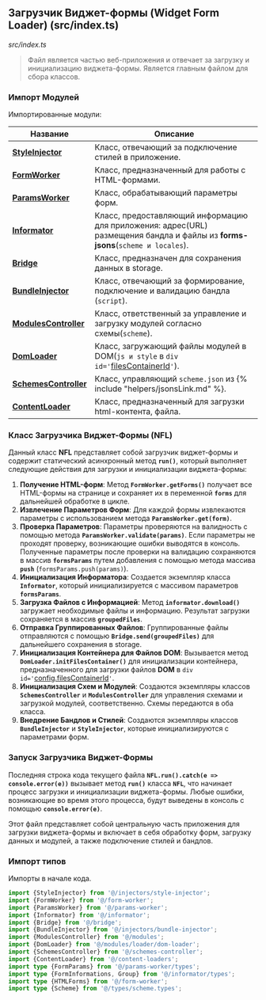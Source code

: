 ## Загрузчик Виджет-формы (Widget Form Loader) (src/index.ts)

_src/index.ts_
 
> Файл является частью веб-приложения и отвечает за загрузку и инициализацию виджета-формы. Является главным файлом для сбора классов.

### Импорт Модулей

Импортированные модули:

| Название                                               | Описание                                                                                                                       |
|--------------------------------------------------------|--------------------------------------------------------------------------------------------------------------------------------|
| **[StyleInjector](injectors/STYLEINJECTORDOM.md)**     | Класс, отвечающий за подключение стилей в приложение.                                                                          |
| **[FormWorker](FORMWORKER.md)**                        | Класс, предназначенный для работы с HTML-формами.                                                                              |
| **[ParamsWorker](params-worker/PARAMSWORKER.md)**      | Класс, обрабатывающий параметры форм.                                                                                          |
| **[Informator](informator/INFORMATOR.md)**             | Класс, предоставляющий информацию для приложения: адрес(URL) размещения бандла и файлы из **forms-jsons**(`scheme и locales`). |
| **[Bridge](bridge/BRIDGE.md)**                         | Класс, предназначен для сохранения данных в storage.                                                                           |
| **[BundleInjector](injectors/BUNDLEINJECTOR.md)**      | Класс, отвечающий за формирование, подключение и валидацию бандла (`script`).                                                  |
| **[ModulesController](modules/MODULESCONTROLLER.md)**  | Класс, ответственный за управление и загрузку модулей согласно схемы(`scheme`).                                                |
| **[DomLoader](modules/loader/DOMLOADER.md)**           | Класс, загружающий файлы модулей в DOM(`js и style` в `div id='`[filesContainerId](CONFIG.md)`'`).                             |
| **[SchemesController](SCHEMESCONTROLLER.md)**          | Класс, управляющий `scheme.json` из {% include "helpers/jsonsLink.md" %}.                                                      |
| **[ContentLoader](content-loaders/README.md)**         | Класс, предназначенный для загрузки html-контента, файла.                                                                      |

### Класс Загрузчика Виджет-Формы (NFL)

Данный класс **NFL** представляет собой загрузчик виджет-формы и содержит статический асинхронный метод **`run()`**, который выполняет следующие действия для загрузки и инициализации виджета-формы:

1. **Получение HTML-форм**: Метод **`FormWorker.getForms()`** получает все HTML-формы на странице и сохраняет их в переменной **`forms`** для дальнейшей обработке в цикле.
2. **Извлечение Параметров Форм**: Для каждой формы извлекаются параметры с использованием метода **`ParamsWorker.get(form)`**. 
3. **Проверка Параметров**: Параметры проверяются на валидность с помощью метода **`ParamsWorker.validate(params)`**. Если параметры не проходят проверку, возникающие ошибки выводятся в консоль. Полученные параметры после проверки на валидацию сохраняются в массив **`formsParams`** путем добавления с помощью метода массива **`push`** (`formsParams.push(params)`).
4. **Инициализация Информатора**: Создается экземпляр класса **`Informator`**, который инициализируется с массивом параметров **`formsParams`**.
5. **Загрузка Файлов с Информацией**: Метод **`informator.download()`** загружает необходимые файлы и информацию. Результат загрузки сохраняется в массив **`groupedFiles`**.
6. **Отправка Группированных Файлов**: Группированные файлы отправляются с помощью **`Bridge.send(groupedFiles)`** для дальнейшего сохранения в storage.
7. **Инициализация Контейнера для Файлов DOM**: Вызывается метод **`DomLoader.initFilesContainer()`** для инициализации контейнера, предназначенного для загрузки файлов **DOM** в `div id='`[config.filesContainerId](CONFIG.md)`'`.
8. **Инициализация Схем и Модулей**: Создаются экземпляры классов **`SchemesController`** и **`ModulesController`** для управления схемами и загрузкой модулей, соответственно. Схемы передаются в оба класса.
9. **Внедрение Бандлов и Стилей**: Создаются экземпляры классов **`BundleInjector`** и **`StyleInjector`**, которые инициализируются с параметрами форм.

### Запуск Загрузчика Виджет-Формы

Последняя строка кода текущего файла **`NFL.run().catch(e => console.error(e))`** вызывает метод **`run()`** класса **`NFL`**, что начинает процесс загрузки и инициализации виджета-формы. Любые ошибки, возникающие во время этого процесса, будут выведены в консоль с помощью **`console.error(e)`**.

Этот файл представляет собой центральную часть приложения для загрузки виджета-формы и включает в себя обработку форм, загрузку данных и модулей, а также подключение стилей и бандлов.

### Импорт типов

Импорты в начале кода.

```ts
import {StyleInjector} from '@/injectors/style-injector';
import {FormWorker} from '@/form-worker';
import {ParamsWorker} from '@/params-worker';
import {Informator} from '@/informator';
import {Bridge} from '@/bridge';
import {BundleInjector} from '@/injectors/bundle-injector';
import {ModulesController} from '@/modules';
import {DomLoader} from '@/modules/loader/dom-loader';
import {SchemesController} from '@/schemes-controller';
import {ContentLoader} from '@/content-loaders';
import type {FormParams} from '@/params-worker/types';
import type {FormInformations, Group} from '@/informator/types';
import type {HTMLForms} from '@/form-worker';
import type {Scheme} from '@/types/scheme.types';
```